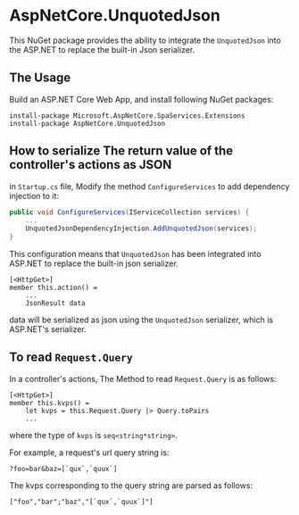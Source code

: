 # AspNetCore.UnquotedJson

This NuGet package provides the ability to integrate the `UnquotedJson` into the ASP.NET to replace the built-in Json serializer.

## The Usage

Build an ASP.NET Core Web App, and install following NuGet packages:

```
install-package Microsoft.AspNetCore.SpaServices.Extensions
install-package AspNetCore.UnquotedJson
```

## How to serialize The return value of the controller's actions as JSON

in `Startup.cs` file, Modify the method `ConfigureServices` to add dependency injection to it:

```C#
public void ConfigureServices(IServiceCollection services) {
    ...
    UnquotedJsonDependencyInjection.AddUnquotedJson(services);
}
```

This configuration means that `UnquotedJson` has been integrated into ASP.NET to replace the built-in json serializer.

```F#
[<HttpGet>]
member this.action() = 
    ...
    JsonResult data
```

data will be serialized as json using the `UnquotedJson` serializer, which is ASP.NET's serializer.

## To read `Request.Query`

In a controller's actions, The Method to read `Request.Query` is as follows:

```F#
[<HttpGet>]
member this.kvps() = 
    let kvps = this.Request.Query |> Query.toPairs
    ...
```

where the type of `kvps` is `seq<string*string>`.



For example, a request's url query string is:

```
?foo=bar&baz=[`qux`,`quux`]
```

The kvps corresponding to the query string are parsed as follows:

```F#
["foo","bar";"baz","[`qux`,`quux`]"]
```
